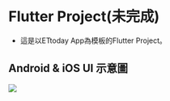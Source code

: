 # Flutter Project(未完成)
* 這是以ETtoday App為模板的Flutter Project。

## Android & iOS UI 示意圖
![](https://i.imgur.com/i53UFAB.jpg)

